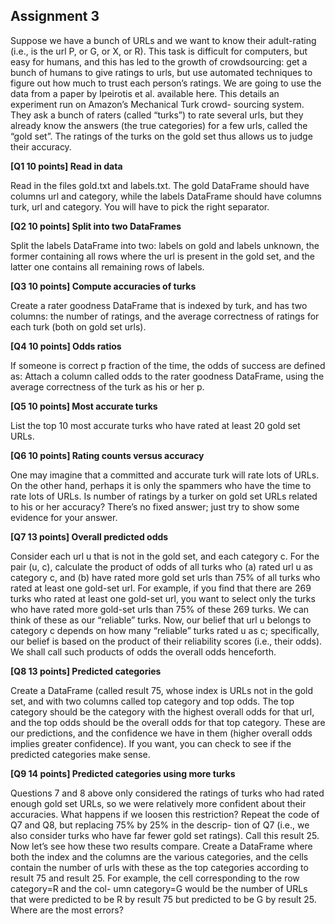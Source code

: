 

## Assignment 3

Suppose we have a bunch of URLs and we want to know their adult-rating (i.e., is the url P, or G, or X, or R). This task is difficult for computers, but easy for humans, and this has led to the growth of crowdsourcing: get a bunch of humans to give ratings to urls, but use automated techniques to figure out how much to trust each person’s ratings.
We are going to use the data from a paper by Ipeirotis et al. available here. This details an experiment run on Amazon’s Mechanical Turk crowd- sourcing system. They ask a bunch of raters (called “turks”) to rate several urls, but they already know the answers (the true categories) for a few urls, called the “gold set”. The ratings of the turks on the gold set thus allows us to judge their accuracy.

**[Q1 10 points] Read in data**

Read in the files gold.txt and labels.txt. The gold DataFrame should have columns url and category, while the labels DataFrame should have columns turk, url and category. You will have to pick the right separator.

**[Q2 10 points] Split into two DataFrames**

Split the labels DataFrame into two: labels on gold and labels unknown, the former containing all rows where the url is present in the gold set, and the latter one contains all remaining rows of labels.

**[Q3 10 points] Compute accuracies of turks**

Create a rater goodness DataFrame that is indexed by turk, and has two columns: the number of ratings, and the average correctness of ratings for each turk (both on gold set urls).

**[Q4 10 points] Odds ratios**

If someone is correct p fraction of the time, the odds of success are defined
    as:
Attach a column called odds to the rater goodness DataFrame, using the
average correctness of the turk as his or her p.

**[Q5 10 points] Most accurate turks**

List the top 10 most accurate turks who have rated at least 20 gold set URLs.

**[Q6 10 points] Rating counts versus accuracy**

One may imagine that a committed and accurate turk will rate lots of URLs. On the other hand, perhaps it is only the spammers who have the time to rate lots of URLs.
Is number of ratings by a turker on gold set URLs related to his or her accuracy? There’s no fixed answer; just try to show some evidence for your answer.

**[Q7 13 points] Overall predicted odds**

Consider each url u that is not in the gold set, and each category c. For the pair (u, c), calculate the product of odds of all turks who (a) rated url u as category c, and (b) have rated more gold set urls than 75% of all turks who rated at least one gold-set url.
For example, if you find that there are 269 turks who rated at least one gold-set url, you want to select only the turks who have rated more gold-set urls than 75% of these 269 turks. We can think of these as our “reliable” turks. Now, our belief that url u belongs to category c depends on how many “reliable” turks rated u as c; specifically, our belief is based on the product of their reliability scores (i.e., their odds).
We shall call such products of odds the overall odds henceforth.

**[Q8 13 points] Predicted categories**

Create a DataFrame (called result 75, whose index is URLs not in the gold set, and with two columns called top category and top odds. The top category should be the category with the highest overall odds for that url, and the top odds should be the overall odds for that top category.
These are our predictions, and the confidence we have in them (higher overall odds implies greater confidence). If you want, you can check to see if the predicted categories make sense.

**[Q9 14 points] Predicted categories using more turks**

Questions 7 and 8 above only considered the ratings of turks who had rated enough gold set URLs, so we were relatively more confident about their accuracies. What happens if we loosen this restriction?
Repeat the code of Q7 and Q8, but replacing 75% by 25% in the descrip- tion of Q7 (i.e., we also consider turks who have far fewer gold set ratings). Call this result 25.
Now let’s see how these two results compare. Create a DataFrame where both the index and the columns are the various categories, and the cells contain the number of urls with these as the top categories according to result 75 and result 25.
For example, the cell corresponding to the row category=R and the col- umn category=G would be the number of URLs that were predicted to be R by result 75 but predicted to be G by result 25.
Where are the most errors?

